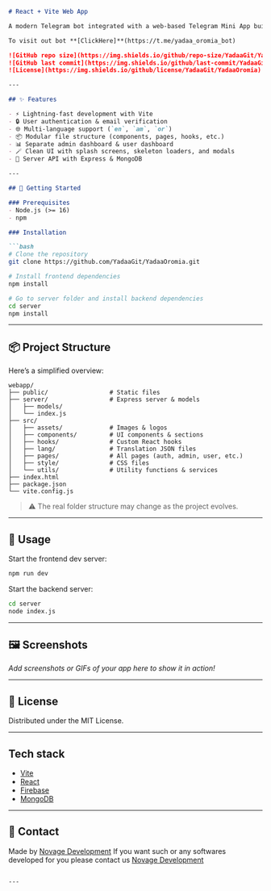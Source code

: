 ````markdown
# React + Vite Web App

A modern Telegram bot integrated with a web-based Telegram Mini App built with **React**, **Vite**, and **Express.js**, featuring Firebase integration, dynamic admin/user dashboards, multi-language support, and more.

To visit out bot **[ClickHere]**(https://t.me/yadaa_oromia_bot)

![GitHub repo size](https://img.shields.io/github/repo-size/YadaaGit/YadaaOromia)
![GitHub last commit](https://img.shields.io/github/last-commit/YadaaGit/YadaaOromia)
![License](https://img.shields.io/github/license/YadaaGit/YadaaOromia)

---

## ✨ Features

- ⚡ Lightning-fast development with Vite
- 🔒 User authentication & email verification
- 🌐 Multi-language support (`en`, `am`, `or`)
- 📦 Modular file structure (components, pages, hooks, etc.)
- 📊 Separate admin dashboard & user dashboard
- 🪄 Clean UI with splash screens, skeleton loaders, and modals
- 📡 Server API with Express & MongoDB

---

## 🚀 Getting Started

### Prerequisites
- Node.js (>= 16)
- npm

### Installation

```bash
# Clone the repository
git clone https://github.com/YadaaGit/YadaaOromia.git

# Install frontend dependencies
npm install

# Go to server folder and install backend dependencies
cd server
npm install
````

---

## 📦 Project Structure

Here’s a simplified overview:

```
webapp/
├── public/                 # Static files
├── server/                 # Express server & models
│   ├── models/
│   └── index.js
├── src/
│   ├── assets/             # Images & logos
│   ├── components/         # UI components & sections
│   ├── hooks/              # Custom React hooks
│   ├── lang/               # Translation JSON files
│   ├── pages/              # All pages (auth, admin, user, etc.)
│   ├── style/              # CSS files
│   └── utils/              # Utility functions & services
├── index.html
├── package.json
└── vite.config.js
```

> ⚠️ The real folder structure may change as the project evolves.

---

## 📖 Usage

Start the frontend dev server:

```bash
npm run dev
```

Start the backend server:

```bash
cd server
node index.js
```

---

## 🖼️ Screenshots

*Add screenshots or GIFs of your app here to show it in action!*

---

## 📜 License

Distributed under the MIT License.

---

## Tech stack

* [Vite](https://vitejs.dev/)
* [React](https://reactjs.org/)
* [Firebase](https://firebase.google.com/)
* [MongoDB](https://mongodb.com)

---

## 📧 Contact

Made by [Novage Development](mailto:novageinvestmentgroup@gmail.com)
If you want such or any softwares developed for you please contact us [Novage Development](mailto:novageinvestmentgroup@gmail.com)

```

---